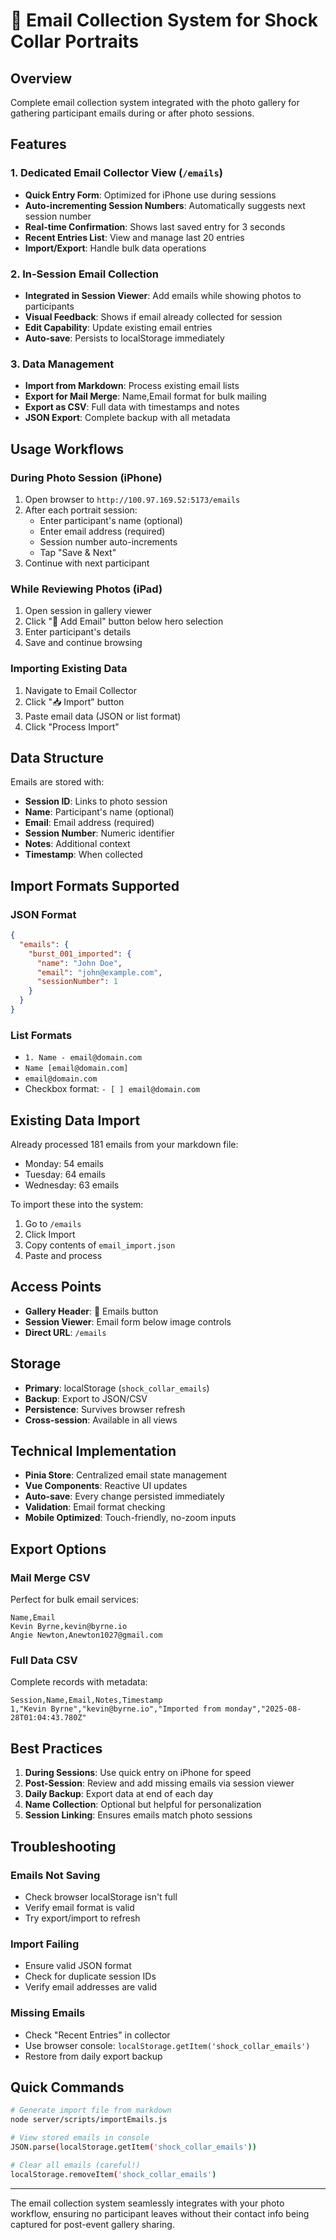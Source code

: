 # 📧 Email Collection System for Shock Collar Portraits

## Overview
Complete email collection system integrated with the photo gallery for gathering participant emails during or after photo sessions.

## Features

### 1. Dedicated Email Collector View (`/emails`)
- **Quick Entry Form**: Optimized for iPhone use during sessions
- **Auto-incrementing Session Numbers**: Automatically suggests next session number
- **Real-time Confirmation**: Shows last saved entry for 3 seconds
- **Recent Entries List**: View and manage last 20 entries
- **Import/Export**: Handle bulk data operations

### 2. In-Session Email Collection
- **Integrated in Session Viewer**: Add emails while showing photos to participants
- **Visual Feedback**: Shows if email already collected for session
- **Edit Capability**: Update existing email entries
- **Auto-save**: Persists to localStorage immediately

### 3. Data Management
- **Import from Markdown**: Process existing email lists
- **Export for Mail Merge**: Name,Email format for bulk mailing
- **Export as CSV**: Full data with timestamps and notes
- **JSON Export**: Complete backup with all metadata

## Usage Workflows

### During Photo Session (iPhone)
1. Open browser to `http://100.97.169.52:5173/emails`
2. After each portrait session:
   - Enter participant's name (optional)
   - Enter email address (required)
   - Session number auto-increments
   - Tap "Save & Next"
3. Continue with next participant

### While Reviewing Photos (iPad)
1. Open session in gallery viewer
2. Click "📧 Add Email" button below hero selection
3. Enter participant's details
4. Save and continue browsing

### Importing Existing Data
1. Navigate to Email Collector
2. Click "📥 Import" button
3. Paste email data (JSON or list format)
4. Click "Process Import"

## Data Structure

Emails are stored with:
- **Session ID**: Links to photo session
- **Name**: Participant's name (optional)
- **Email**: Email address (required)
- **Session Number**: Numeric identifier
- **Notes**: Additional context
- **Timestamp**: When collected

## Import Formats Supported

### JSON Format
```json
{
  "emails": {
    "burst_001_imported": {
      "name": "John Doe",
      "email": "john@example.com",
      "sessionNumber": 1
    }
  }
}
```

### List Formats
- `1. Name - email@domain.com`
- `Name [email@domain.com]`
- `email@domain.com`
- Checkbox format: `- [ ] email@domain.com`

## Existing Data Import

Already processed 181 emails from your markdown file:
- Monday: 54 emails
- Tuesday: 64 emails  
- Wednesday: 63 emails

To import these into the system:
1. Go to `/emails`
2. Click Import
3. Copy contents of `email_import.json`
4. Paste and process

## Access Points

- **Gallery Header**: 📧 Emails button
- **Session Viewer**: Email form below image controls
- **Direct URL**: `/emails`

## Storage

- **Primary**: localStorage (`shock_collar_emails`)
- **Backup**: Export to JSON/CSV
- **Persistence**: Survives browser refresh
- **Cross-session**: Available in all views

## Technical Implementation

- **Pinia Store**: Centralized email state management
- **Vue Components**: Reactive UI updates
- **Auto-save**: Every change persisted immediately
- **Validation**: Email format checking
- **Mobile Optimized**: Touch-friendly, no-zoom inputs

## Export Options

### Mail Merge CSV
Perfect for bulk email services:
```csv
Name,Email
Kevin Byrne,kevin@byrne.io
Angie Newton,Anewton1027@gmail.com
```

### Full Data CSV
Complete records with metadata:
```csv
Session,Name,Email,Notes,Timestamp
1,"Kevin Byrne","kevin@byrne.io","Imported from monday","2025-08-28T01:04:43.780Z"
```

## Best Practices

1. **During Sessions**: Use quick entry on iPhone for speed
2. **Post-Session**: Review and add missing emails via session viewer
3. **Daily Backup**: Export data at end of each day
4. **Name Collection**: Optional but helpful for personalization
5. **Session Linking**: Ensures emails match photo sessions

## Troubleshooting

### Emails Not Saving
- Check browser localStorage isn't full
- Verify email format is valid
- Try export/import to refresh

### Import Failing
- Ensure valid JSON format
- Check for duplicate session IDs
- Verify email addresses are valid

### Missing Emails
- Check "Recent Entries" in collector
- Use browser console: `localStorage.getItem('shock_collar_emails')`
- Restore from daily export backup

## Quick Commands

```bash
# Generate import file from markdown
node server/scripts/importEmails.js

# View stored emails in console
JSON.parse(localStorage.getItem('shock_collar_emails'))

# Clear all emails (careful!)
localStorage.removeItem('shock_collar_emails')
```

---

The email collection system seamlessly integrates with your photo workflow, ensuring no participant leaves without their contact info being captured for post-event gallery sharing.